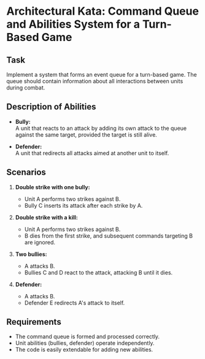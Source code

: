 # Architectural Kata: Command Queue and Abilities System for a Turn-Based Game

## Task
Implement a system that forms an event queue for a turn-based game. The queue should contain information about all interactions between units during combat.

## Description of Abilities
- **Bully:**  
  A unit that reacts to an attack by adding its own attack to the queue against the same target, provided the target is still alive.
  
- **Defender:**  
  A unit that redirects all attacks aimed at another unit to itself.

## Scenarios
1. **Double strike with one bully:**  
   - Unit A performs two strikes against B.  
   - Bully C inserts its attack after each strike by A.

2. **Double strike with a kill:**  
   - Unit A performs two strikes against B.  
   - B dies from the first strike, and subsequent commands targeting B are ignored.

3. **Two bullies:**  
   - A attacks B.  
   - Bullies C and D react to the attack, attacking B until it dies.

4. **Defender:**  
   - A attacks B.  
   - Defender E redirects A's attack to itself.

## Requirements
- The command queue is formed and processed correctly.
- Unit abilities (bullies, defender) operate independently.
- The code is easily extendable for adding new abilities.
